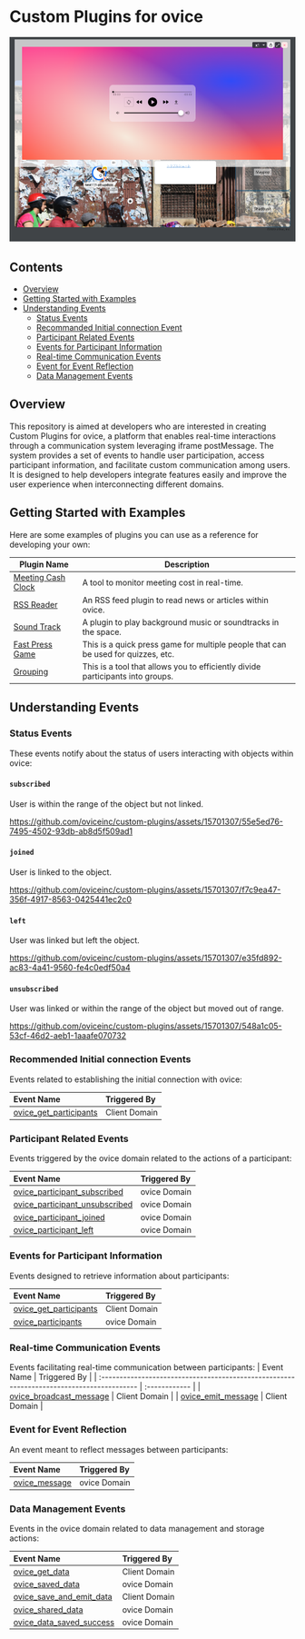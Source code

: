 # Custom Plugins for ovice

![Sound Track](./asset/sound_track.png)

## Contents

- [Overview](#overview)
- [Getting Started with Examples](#getting-started-with-examples)
- [Understanding Events](#understanding-events)
  - [Status Events](#status-events)
  - [Recommanded Initial connection Event](#recommended-initial-connection-events)
  - [Participant Related Events](#participant-related-events)
  - [Events for Participant Information](#events-for-participant-information)
  - [Real-time Communication Events](#real-time-communication-events)
  - [Event for Event Reflection](#event-for-event-reflection)
  - [Data Management Events](#data-management-events)

## Overview

This repository is aimed at developers who are interested in creating Custom Plugins for ovice, a platform that enables real-time interactions through a communication system leveraging iframe postMessage. The system provides a set of events to handle user participation, access participant information, and facilitate custom communication among users. It is designed to help developers integrate features easily and improve the user experience when interconnecting different domains.

## Getting Started with Examples

Here are some examples of plugins you can use as a reference for developing your own:

| Plugin Name                                         | Description                                                                       |
| --------------------------------------------------- | --------------------------------------------------------------------------------- |
| [Meeting Cash Clock](./examples/meeting-cash-clock) | A tool to monitor meeting cost in real-time.                                      |
| [RSS Reader](./examples/rss-reader)                 | An RSS feed plugin to read news or articles within ovice.                         |
| [Sound Track](./examples/soundtrack/)               | A plugin to play background music or soundtracks in the space.                    |
| [Fast Press Game](./examples/fast-press-game/)      | This is a quick press game for multiple people that can be used for quizzes, etc. |
| [Grouping](./examples/grouping/)                    | This is a tool that allows you to efficiently divide participants into groups.    |

## Understanding Events

### Status Events

These events notify about the status of users interacting with objects within ovice:

#### `subscribed`

User is within the range of the object but not linked.

https://github.com/oviceinc/custom-plugins/assets/15701307/55e5ed76-7495-4502-93db-ab8d5f509ad1

#### `joined`

User is linked to the object.

https://github.com/oviceinc/custom-plugins/assets/15701307/f7c9ea47-356f-4917-8563-0425441ec2c0

#### `left`

User was linked but left the object.

https://github.com/oviceinc/custom-plugins/assets/15701307/e35fd892-ac83-4a41-9560-fe4c0edf50a4

#### `unsubscribed`

User was linked or within the range of the object but moved out of range.

https://github.com/oviceinc/custom-plugins/assets/15701307/548a1c05-53cf-46d2-aeb1-1aaafe070732

### Recommended Initial connection Events

Events related to establishing the initial connection with ovice:

| Event Name                                                                                  | Triggered By  |
| :------------------------------------------------------------------------------------------ | :------------ |
| [ovice_get_participants](./docs/technical_details_for_developers.md#ovice_get_participants) | Client Domain |

### Participant Related Events

Events triggered by the ovice domain related to the actions of a participant:

| Event Name                                                                                                  | Triggered By |
| :---------------------------------------------------------------------------------------------------------- | :----------- |
| [ovice_participant_subscribed](./docs/technical_details_for_developers.md#ovice_participant_subscribed)     | ovice Domain |
| [ovice_participant_unsubscribed](./docs/technical_details_for_developers.md#ovice_participant_unsubscribed) | ovice Domain |
| [ovice_participant_joined](./docs/technical_details_for_developers.md#ovice_participant_joined)             | ovice Domain |
| [ovice_participant_left](./docs/technical_details_for_developers.md#ovice_participant_left)                 | ovice Domain |

### Events for Participant Information

Events designed to retrieve information about participants:

| Event Name                                                                                  | Triggered By  |
| :------------------------------------------------------------------------------------------ | :------------ |
| [ovice_get_participants](./docs/technical_details_for_developers.md#ovice_get_participants) | Client Domain |
| [ovice_participants](./docs/technical_details_for_developers.md#ovice_participants)         | ovice Domain  |

### Real-time Communication Events

Events facilitating real-time communication between participants:
| Event Name | Triggered By |
| :---------------------------------------------------------------------------------------- | :------------ |
| [ovice_broadcast_message](./docs/technical_details_for_developers.md#ovice_broadcast_message) | Client Domain |
| [ovice_emit_message](./docs/technical_details_for_developers.md#ovice_emit_message) | Client Domain |

### Event for Event Reflection

An event meant to reflect messages between participants:

| Event Name                                                                | Triggered By |
| :------------------------------------------------------------------------ | :----------- |
| [ovice_message](./docs/technical_details_for_developers.md#ovice_message) | ovice Domain |

### Data Management Events

Events in the ovice domain related to data management and storage actions:

| Event Name                                                                                      | Triggered By  |
| :---------------------------------------------------------------------------------------------- | :------------ |
| [ovice_get_data](./docs/technical_details_for_developers.md#ovice_get_data)                     | Client Domain |
| [ovice_saved_data](./docs/technical_details_for_developers.md#ovice_saved_data)                 | ovice Domain  |
| [ovice_save_and_emit_data](./docs/technical_details_for_developers.md#ovice_save_and_emit_data) | Client Domain |
| [ovice_shared_data](./docs/technical_details_for_developers.md#ovice_shared_data)               | ovice Domain  |
| [ovice_data_saved_success](./docs/technical_details_for_developers.md#ovice_data_saved_success) | ovice Domain  |
